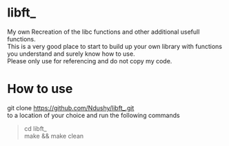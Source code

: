 # libft_
My own Recreation of the libc functions and other additional usefull functions.  
This is a very good place to start to build up your own library with functions you understand and surely know how to use.  
Please only use for referencing and do not copy my code.  


# How to use
git clone https://github.com/Ndushy/libft_.git  
to a location of your choice and run the following commands  
> cd libft_  
> make && make clean  
